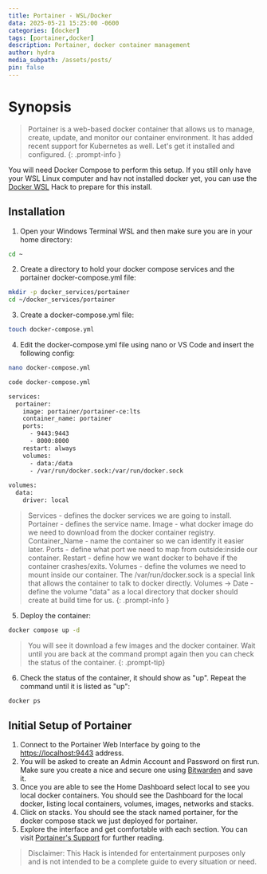 ```yaml
---
title: Portainer - WSL/Docker
data: 2025-05-21 15:25:00 -0600
categories: [docker]
tags: [portainer,docker]
description: Portainer, docker container management
author: hydra
media_subpath: /assets/posts/
pin: false
---
```

# Synopsis
>Portainer is a web-based docker container that allows us to manage, create, update, and monitor our container environment. It has added recent support for Kubernetes as well. Let's get it installed and configured.
{: .prompt-info }

You will need Docker Compose to perform this setup. If you still only have your WSL Linux computer and hav not installed docker yet, you can use the [Docker WSL](https://hydrahacksdocs.github.io/posts/Docker_WSL/) Hack to prepare for this install.

## Installation
1. Open your Windows Terminal WSL and then make sure you are in your home directory:

```bash
cd ~
```

2. Create a directory to hold your docker compose services and the portainer docker-compose.yml file:

```bash
mkdir -p docker_services/portainer
cd ~/docker_services/portainer
```

3. Create a docker-compose.yml file:

```bash
touch docker-compose.yml
```

4. Edit the docker-compose.yml file using nano or VS Code and insert the following config:

```bash
nano docker-compose.yml
```

```bash
code docker-compose.yml
```

```bash
services:
  portainer:
    image: portainer/portainer-ce:lts
    container_name: portainer
    ports:
      - 9443:9443
      - 8000:8000
    restart: always
    volumes:
      - data:/data
      - /var/run/docker.sock:/var/run/docker.sock
    
volumes:
  data:
    driver: local
```

>Services - defines the docker services we are going to install. Portainer - defines the service name. Image - what docker image do we need to download from the docker container registry. Container_Name - name the container so we can identify it easier later. Ports - define what port we need to map from outside:inside our container. Restart - define how we want docker to behave if the container crashes/exits. Volumes - define the volumes we need to mount inside our container. The /var/run/docker.sock is a special link that allows the container to talk to docker directly. Volumes -> Date - define the volume "data" as a local directory that docker should create at build time for us.
{: .prompt-info }

5. Deploy the container:

```bash
docker compose up -d
```

>You will see it download a few images and the docker container. Wait until you are back at the command prompt again then you can check the status of the container.
{: .prompt-tip}

6. Check the status of the container, it should show as "up". Repeat the command until it is listed as "up":

```bash
docker ps
```

## Initial Setup of Portainer
1. Connect to the Portainer Web Interface by going to the [https://localhost:9443](https://localhost:9443) address.
2. You will be asked to create an Admin Account and Password on first run. Make sure you create a nice and secure one using [Bitwarden](https://hydrahacksdocs.github.io/posts/Bitwarden/) and save it.
3. Once you are able to see the Home Dashboard select local to see you local docker containers. You should see the Dashboard for the local docker, listing local containers, volumes, images, networks and stacks.
4. Click on stacks. You should see the stack named portainer, for the docker compose stack we just deployed for portainer.
5. Explore the interface and get comfortable with each section. You can visit [Portainer's Support](https://docs.portainer.io/user/home) for further reading.

>Disclaimer: This Hack is intended for entertainment purposes only and is not intended to be a complete guide to every situation or need.